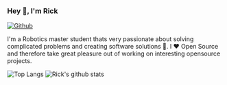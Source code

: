 ### Hey 👋, I'm Rick

[![Github](https://img.shields.io/github/followers/rickstaa?label=Follow&style=social)](https://github.com/rickstaa)

I'm a Robotics master student thats very passionate about solving complicated problems and creating software solutions :robot:. I :heart: Open Source and therefore take great pleasure out of working on interesting opensource projects.

![Top Langs](https://github-readme-stats.vercel.app/api/top-langs/?username=rickstaa&layout=compact&langs_count=10&hide_border=1)
![Rick's github stats](https://github-readme-stats-5wvjxcbzk-rickstaa.vercel.app/api?username=rickstaa&show_icons=true&count_private=true&role=OWNER,COLLABORATOR&line_height=28&hide_border=1)
